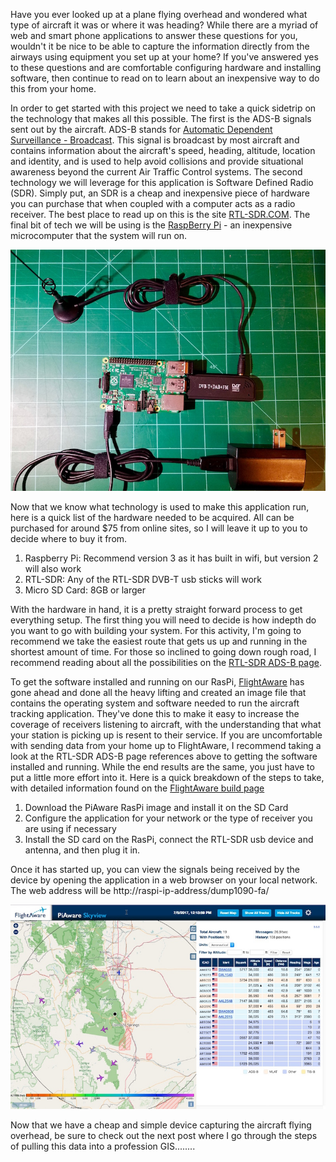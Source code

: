 Have you ever looked up at a plane flying overhead and wondered what type of aircraft it was or where it was heading?   While there are a myriad of web and smart phone applications to answer these questions for you, wouldn't it be nice to be able to capture the information directly from the airways using equipment you set up at your home?   If you've answered yes to these questions and are comfortable configuring hardware and installing software, then continue to read on to learn about an inexpensive way to do this from your home.

In order to get started with this project we need to take a quick sidetrip on the technology that makes all this possible.  The first is the ADS-B signals sent out by the aircraft.  ADS-B stands for [Automatic Dependent Surveillance - Broadcast](https://en.wikipedia.org/wiki/Automatic_dependent_surveillance_%E2%80%93_broadcast#Description).  This signal is broadcast by most aircraft and contains information about the aircraft's speed, heading, altitude, location and identity, and is used to help avoid collisions and provide situational awareness beyond the current Air Traffic Control systems.  The second technology we will leverage for this application is Software Defined Radio (SDR).  Simply put, an SDR is a cheap and inexpensive piece of hardware you can purchase that when coupled with a computer acts as a radio receiver.  The best place to read up on this is the site [RTL-SDR.COM](http://www.rtl-sdr.com/about-rtl-sdr/).  The final bit of tech we will be using is the [RaspBerry Pi](https://www.raspberrypi.org/help/faqs/#introWhatIs) - an inexpensive microcomputer that the system will run on.

![Hardware setup to make this all work](./hardware_sm.jpg)

Now that we know what technology is used to make this application run, here is a quick list of the hardware needed to be acquired.   All can be purchased for around $75 from online sites, so I will leave it up to you to decide where to buy it from.

1. Raspberry Pi:  Recommend version 3 as it has built in wifi, but version 2 will also work
2. RTL-SDR:  Any of the RTL-SDR DVB-T usb sticks will work
3. Micro SD Card:  8GB or larger

With the hardware in hand, it is a pretty straight forward process to get everything setup.  The first thing you will need to decide is how indepth do you want to go with building your system.   For this activity, I'm going to recommend we take the easiest route that gets us up and running in the shortest amount of time.   For those so inclined to going down rough road, I recommend reading about all the possibilities on the [RTL-SDR ADS-B page](http://www.rtl-sdr.com/adsb-aircraft-radar-with-rtl-sdr/).   

To get the software installed and running on our RasPi, [FlightAware](http://flightaware.com) has gone ahead and done all the heavy lifting and created an image file that contains the operating system and software needed to run the aircraft tracking application.  They've done this to make it easy to increase the coverage of receivers listening to aircraft, with the understanding that what your station is picking up is resent to their service.  If you are uncomfortable with sending data from your home up to FlightAware, I recommend taking a look at the RTL-SDR ADS-B page references above to getting the software installed and running.  While the end results are the same, you just have to put a little more effort into it.   Here is a quick breakdown of the steps to take, with detailed information found on the [FlightAware build page](http://flightaware.com/adsb/piaware/build)

1. Download the PiAware RasPi image and install it on the SD Card
2. Configure the application for your network or the type of receiver you are using if necessary
3. Install the SD card on the RasPi, connect the RTL-SDR usb device and antenna, and then plug it in.

Once it has started up, you can view the signals being received by the device by opening the application in a web browser on your local network.  The web address will be http://raspi-ip-address/dump1090-fa/

![FlightAware Web Application](./dump1090-fa_sm.jpg)

Now that we have a cheap and simple device capturing the aircraft flying overhead, be sure to check out the next post where I go through the steps of pulling this data into a profession GIS........
